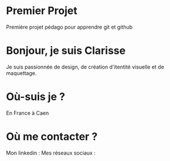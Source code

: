 # Premier Projet

Première projet pédago pour apprendre git et github

# Bonjour, je suis Clarisse

Je suis passionnée de design, de création d'itentité visuelle et de maquettage.

# Où-suis je ?

En France à Caen

# Où me contacter ?

Mon linkedin : 
Mes réseaux sociaux :

